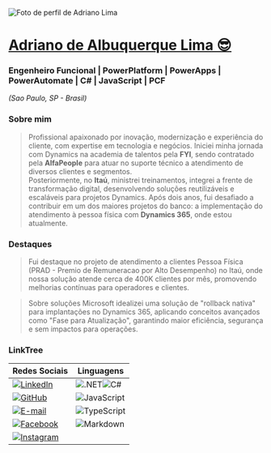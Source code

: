 ![Foto de perfil de Adriano Lima](https://media.licdn.com/dms/image/v2/D4D03AQEfLjKGPI3U-Q/profile-displayphoto-shrink_200_200/B4DZSbURnNG8AY-/0/1737772572001?e=1754524800&v=beta&t=vcsHS10J21fa6mnIxlZiL_8DbduWoOwh13XbZWUpTw8)

# [Adriano de Albuquerque Lima 😎](https://www.linkedin.com/in/adrianoalbuquerquelima/)

### Engenheiro Funcional | PowerPlatform | PowerApps | PowerAutomate | C# | JavaScript | PCF
<i>(Sao Paulo, SP - Brasil)</i>

###  Sobre mim
> Profissional apaixonado por inovação, modernização e experiência do cliente, com expertise em tecnologia e negócios. Iniciei minha jornada com Dynamics na academia de talentos pela **FYI**, sendo contratado pela **AlfaPeople** para atuar no suporte técnico a atendimento de diversos clientes e segmentos.  
Posteriormente, no **Itaú**, ministrei treinamentos, integrei a frente de transformação digital, desenvolvendo soluções reutilizáveis e escaláveis para projetos Dynamics. Após dois anos, fui desafiado a contribuir em um dos maiores projetos do banco: a implementação do atendimento à pessoa física com **Dynamics 365**, onde estou atualmente.

###  Destaques
> Fui destaque no projeto de atendimento a clientes Pessoa Física (PRAD - Premio de Remuneracao por Alto Desempenho) no Itaú, onde nossa solução atende cerca de 400K clientes por mês, promovendo melhorias contínuas para operadores e clientes. 

> Sobre soluções Microsoft idealizei uma solução de "rollback nativa" para implantações no Dynamics 365, aplicando conceitos avançados como "Fase para Atualização", garantindo maior eficiência, segurança e sem impactos para operações.

### LinkTree
  
| Redes Sociais | Linguagens |
|---------------|------------|
| [![LinkedIn](https://img.shields.io/badge/LinkedIn-0077B5?style=for-the-badge&logo=linkedin&logoColor=white)](https://www.linkedin.com/in/adrianoalbuquerquelima/) | ![.NET](https://img.shields.io/badge/.NET-5C2D91?style=for-the-badge&logo=.net&logoColor=white)![C#](https://img.shields.io/badge/C%23-239120?style=for-the-badge&logo=c-sharp&logoColor=white)
| [![GitHub](https://img.shields.io/badge/GitHub-100000?style=for-the-badge&logo=github&logoColor=white)](https://github.com/adrLima13) | ![JavaScript](https://img.shields.io/badge/JavaScript-F7DF1E?style=for-the-badge&logo=javascript&logoColor=black)
| [![E-mail](https://img.shields.io/badge/-Email-000?style=for-the-badge&logo=microsoft-outlook&logoColor=007BFF)](mailto:adriano.albuquerque@outlook.com) | ![TypeScript](https://img.shields.io/badge/TypeScript-007ACC?style=for-the-badge&logo=typescript&logoColor=white)
| [![Facebook](https://img.shields.io/badge/Facebook-1877F2?style=for-the-badge&logo=facebook&logoColor=white)](https://www.facebook.com/adriano.albuquerquelima/) | ![Markdown](https://img.shields.io/badge/Markdown-000?style=for-the-badge&logo=markdown)
| [![Instagram](https://img.shields.io/badge/-Instagram-%23E4405F?style=for-the-badge&logo=instagram&logoColor=white)](https://www.instagram.com/a_drianolima/) |
